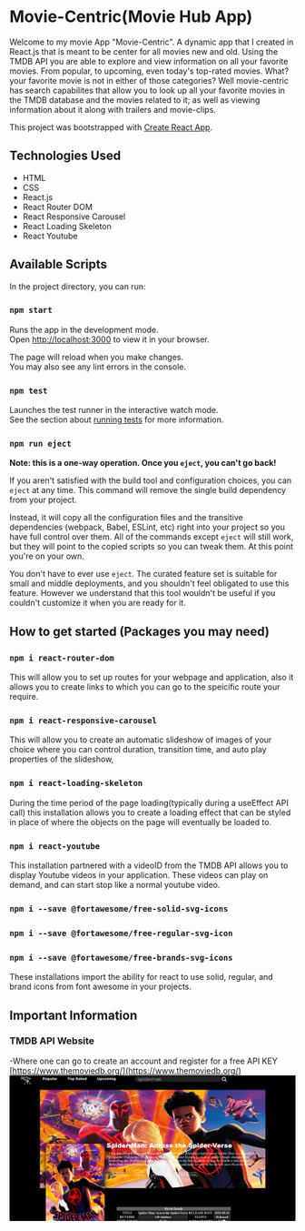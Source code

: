 # Movie-Centric(Movie Hub App)
Welcome to my movie App "Movie-Centric". A dynamic app that I created in React.js that is meant to be center for all movies
new and old. Using the TMDB API you are able to explore and view information on all your favorite movies.
From popular, to upcoming, even today's top-rated movies. What? your favorite movie is not in either of those categories?
Well movie-centric has search capabilites that allow you to look up all your favorite movies in the TMDB database and the movies
related to it; as well as viewing information about it along with trailers and movie-clips.

This project was bootstrapped with [Create React App](https://github.com/facebook/create-react-app).
## Technologies Used
- HTML
- CSS
- React.js
- React Router DOM
- React Responsive Carousel
- React Loading Skeleton
- React Youtube
## Available Scripts

In the project directory, you can run:

### `npm start`

Runs the app in the development mode.\
Open [http://localhost:3000](http://localhost:3000) to view it in your browser.

The page will reload when you make changes.\
You may also see any lint errors in the console.

### `npm test`

Launches the test runner in the interactive watch mode.\
See the section about [running tests](https://facebook.github.io/create-react-app/docs/running-tests) for more information.

### `npm run eject`

**Note: this is a one-way operation. Once you `eject`, you can't go back!**

If you aren't satisfied with the build tool and configuration choices, you can `eject` at any time. This command will remove the single build dependency from your project.

Instead, it will copy all the configuration files and the transitive dependencies (webpack, Babel, ESLint, etc) right into your project so you have full control over them. All of the commands except `eject` will still work, but they will point to the copied scripts so you can tweak them. At this point you're on your own.

You don't have to ever use `eject`. The curated feature set is suitable for small and middle deployments, and you shouldn't feel obligated to use this feature. However we understand that this tool wouldn't be useful if you couldn't customize it when you are ready for it.

## How to get started (Packages you may need)
### `npm i react-router-dom`
This will allow you to set up routes for your webpage and application, also it allows
you to create links to which you can go to the speicific route your require.
### `npm i react-responsive-carousel`
This will allow you to create an automatic slideshow of images of your choice where you can control
 duration, transition time, and auto play properties of the slideshow,
### `npm i react-loading-skeleton`
During the time period of the page loading(typically during a useEffect API call) this installation allows you
to create a loading effect that can be styled in place of where the objects on the page will
eventually be loaded to.
### `npm i react-youtube`
This installation partnered with a videoID from the TMDB API allows you to display Youtube videos in
your application. These videos can play on demand, and can start stop like a normal youtube video.
### `npm i --save @fortawesome/free-solid-svg-icons`
### `npm i --save @fortawesome/free-regular-svg-icon`
### `npm i --save @fortawesome/free-brands-svg-icons`
These installations import the ability for react to use solid, regular, and brand icons from font awesome
in your projects.
## Important Information
### TMDB API Website
-Where one can go to create an account and register for a free API KEY
[https://www.themoviedb.org/](https://www.themoviedb.org/)
![Example](public/movie.jpg?raw=true)
    